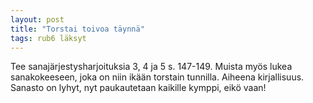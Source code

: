 ```yaml
---
layout: post
title: "Torstai toivoa täynnä"
tags: rub6 läksyt
---
```


Tee sanajärjestysharjoituksia 3, 4 ja 5 s. 147-149. Muista myös lukea sanakokeeseen, joka on niin ikään torstain tunnilla. Aiheena kirjallisuus. Sanasto on lyhyt, nyt paukautetaan kaikille kymppi, eikö vaan!